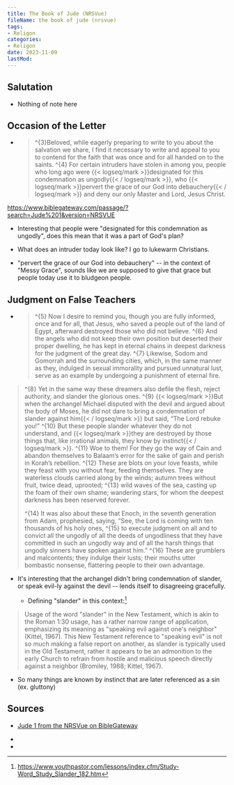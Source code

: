 ```yaml
---
title: The Book of Jude (NRSVue)
fileName: the book of jude (nrsvue)
tags:
- Religon
categories:
- Religon
date: 2023-11-09
lastMod: 
---
```

## Salutation

  + Nothing of note here

## Occasion of the Letter

  + > ^{3}Beloved, while eagerly preparing to write to you about the salvation we share, I find it necessary to write and appeal to you to contend for the faith that was once and for all handed on to the saints. ^{4} For certain intruders have stolen in among you, people who long ago were {{< logseq/mark >}}designated for this condemnation as ungodly{{< / logseq/mark >}}, who {{< logseq/mark >}}pervert the grace of our God into debauchery{{< / logseq/mark >}} and deny our only Master and Lord, Jesus Christ.

https://www.biblegateway.com/passage/?search=Jude%201&version=NRSVUE

  + Interesting that people were "designated for this condemnation as ungodly", does this mean that it was a part of God's plan?

  + What does an intruder today look like? I go to lukewarm Christians.

  + "pervert the grace of our God into debauchery" -- in the context of "Messy Grace", sounds like we are supposed to give that grace but people today use it to bludgeon people.

## Judgment on False Teachers

  + > ^{5} Now I desire to remind you, though you are fully informed, once and for all, that Jesus, who saved a people out of the land of Egypt, afterward destroyed those who did not believe. ^{6} And the angels who did not keep their own position but deserted their proper dwelling, he has kept in eternal chains in deepest darkness for the judgment of the great day. ^{7} Likewise, Sodom and Gomorrah and the surrounding cities, which, in the same manner as they, indulged in sexual immorality and pursued unnatural lust, serve as an example by undergoing a punishment of eternal fire.
>
> ^{8} Yet in the same way these dreamers also defile the flesh, reject authority, and slander the glorious ones. ^{9} {{< logseq/mark >}}But when the archangel Michael disputed with the devil and argued about the body of Moses, he did not dare to bring a condemnation of slander against him{{< / logseq/mark >}} but said, “The Lord rebuke you!” ^{10} But these people slander whatever they do not understand, and {{< logseq/mark >}}they are destroyed by those things that, like irrational animals, they know by instinct{{< / logseq/mark >}}. ^{11} Woe to them! For they go the way of Cain and abandon themselves to Balaam’s error for the sake of gain and perish in Korah’s rebellion. ^{12} These are blots on your love feasts, while they feast with you without fear, feeding themselves. They are waterless clouds carried along by the winds; autumn trees without fruit, twice dead, uprooted; ^{13} wild waves of the sea, casting up the foam of their own shame; wandering stars, for whom the deepest darkness has been reserved forever.
> 
> ^{14} It was also about these that Enoch, in the seventh generation from Adam, prophesied, saying, “See, the Lord is coming with ten thousands of his holy ones, ^{15} to execute judgment on all and to convict all the ungodly of all the deeds of ungodliness that they have committed in such an ungodly way and of all the harsh things that ungodly sinners have spoken against him.” ^{16} These are grumblers and malcontents; they indulge their lusts; their mouths utter bombastic nonsense, flattering people to their own advantage.

  + It's interesting that the archangel didn't bring condemnation of slander, or speak evil-ly against the devil -- lends itself to disagreeing gracefully.

    + Defining "slander" in this context:[^1]
> Usage of the word "slander" in the New Testament, which is akin to the Roman 1:30 usage, has a rather narrow range of application, emphasizing its meaning as "speaking evil against one's neighbor" (Kittel, 1967). This New Testament reference to "speaking evil" is not so much making a false report on another, as slander is typically used in the Old Testament, rather it appears to be an admonition to the early Church to refrain from hostile and malicious speech directly against a neighbor (Bromiley, 1988; Kittel, 1967).

  + So many things are known by instinct that are later referenced as a sin (ex. gluttony)

## Sources

  + [Jude 1 from the NRSVue on BibleGateway](https://www.biblegateway.com/passage/?search=Jude%201&version=NRSVUE)

  + [^1]: https://www.youthpastor.com/lessons/index.cfm/Study-Word_Study_Slander_182.htm

  + 


